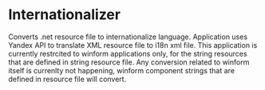 # Internationalizer
Converts .net resource file to internationalize language.
Application uses Yandex API to translate XML resource file to i18n xml file. This application is currently restrcited to winform applications only, for the string resources that are defined in string resource file. Any conversion related to winform itself is currenlty not happening, winform component strings that are defined in resource file will convert.
